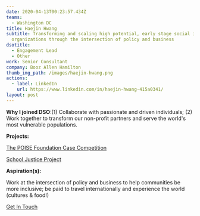```yaml
---
date: 2020-04-13T00:23:57.434Z
teams:
  - Washington DC
title: Haejin Hwang
subtitle: Transforming and scaling high potential, early stage social impact
  organizations through the intersection of policy and business
dsotitle:
  - Engagement Lead
  - Other
work: Senior Consultant
company: Booz Allen Hamilton
thumb_img_path: /images/haejin-hwang.png
actions:
  - label: LinkedIn
    url: https://www.linkedin.com/in/haejin-hwang-415a0341/
layout: post
---
```

**Why I joined DSO**:(1) Collaborate with passionate and driven individuals; (2) Work together to transform our non-profit partners and serve the world's most vulnerable populations.

**Projects:**

[The POISE Foundation Case Competition](https://www.globalgiving.org/projects/enable-volunteer-consultants-tackle-global-issues/reports/?subid=107650)

[School Justice Project](http://www.sjpdc.org/)

**Aspiration(s):**

Work at the intersection of policy and business to help communities be more inclusive; be paid to travel internationally and experience the world (cultures & food!)

[Get In Touch](haejinhwang@dsoglobal.org)